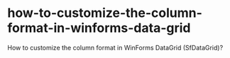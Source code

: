 # how-to-customize-the-column-format-in-winforms-data-grid
How to customize the column format in WinForms DataGrid (SfDataGrid)?
